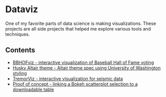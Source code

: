 # Dataviz

One of my favorite parts of data science is making visualizations. These projects are all side projects that helped me explore various tools and techniques.

## Contents

* [BBHOFviz - interactive visualization of Baseball Hall of Fame voting](./bbhofviz)
* [Husky Altair theme - Altair theme spec using University of Washington styling](./husky-altair-theme)
* [TremorViz - interactive visualization for seismic data](./tremorviz)
* [Proof of concept - linking a Bokeh scatterplot selection to a downloadable table](./bokeh-scatter-linked-table)
